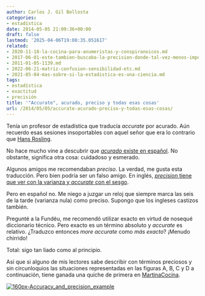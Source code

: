 ```yaml
---
author: Carlos J. Gil Bellosta
categories:
- estadística
date: 2014-05-05 21:09:36+00:00
draft: false
lastmod: '2025-04-06T19:08:35.051617'
related:
- 2020-11-18-la-cocina-para-anumeristas-y-conspiranoicos.md
- 2017-06-01-este-tambien-buscaba-la-precision-donde-tal-vez-menos-importaba.md
- 2011-01-05-1139.md
- 2022-06-21-matriz-confusion-sensibilidad-etc.md
- 2021-05-04-mas-sobre-si-la-estadistica-es-una-ciencia.md
tags:
- estadística
- exactitud
- precisión
title: '"Accurate", acurado, preciso y todas esas cosas'
url: /2014/05/05/accurate-acurado-preciso-y-todas-esas-cosas/
---
```


Tenía un profesor de estadística que traducía _accurate_ por acurado. Aún recuerdo esas sesiones insoportables con aquel señor que era lo contrario que [Hans Rosling](http://www.ted.com/talks/hans_rosling_shows_the_best_stats_you_ve_ever_seen).

No hace mucho vine a descubrir que [_acurado_ existe en español](http://dirae.es/palabras/acurado). No obstante, significa otra cosa: cuidadoso y esmerado.

Algunos amigos me recomendaban _preciso_. La verdad, me gusta esta traducción. Pero bien podría ser un falso amigo. En inglés, [_precision_ tiene que ver con la varianza y _accurate_ con el sesgo](http://en.wikipedia.org/wiki/Accuracy_and_precision).

Pero en español no. Me niego a juzgar un reloj que siempre marca las seis de la tarde (varianza nula) como preciso. Supongo que los ingleses castizos también.

Pregunté a la Fundéu, me recomendó utilizar exacto en virtud de nosequé diccionario técnico. Pero exacto es un término absoluto y _accurate_ es relativo. ¿Traduzco entonces _more accurate_ como _más exacto_? ¡Menudo chirrido!

Total: sigo tan liado como al principio.

Así que si alguno de mis lectores sabe describir con términos preciosos y sin circunloquios las situaciones representadas en las figuras A, B, C y D a continuación, tiene ganada una quiche de primera en [MartinaCocina](http://martinacocina.es).

[![160px-Accuracy_and_precision_example](/wp-uploads/2014/04/160px-Accuracy_and_precision_example.jpg)
](/wp-uploads/2014/04/160px-Accuracy_and_precision_example.jpg)